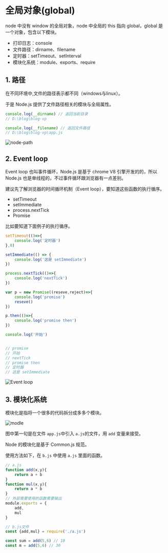 # 全局对象(global)

node 中没有 window 的全局对象，node 中全局的 this 指向 global，global 是一个对象，包含以下模块。

- 打印日志：console
- 文件路径：dirname、filename
- 定时器：setTimeout、setInterval
- 模块化系统：module、exports、require

## 1. 路径

在不同环境中,文件的路径表示都不同（windows与linux）。

于是 Node.js 提供了文件路径相关的模块与全局属性。

```js
console.log(__dirname) // 返回当前目录
// D:\blog\blog-vp

console.log(__filename) // 返回文件路径
// D:\blog\blog-vp\app.js
```

![node-path](node-path.gif)

## 2. Event loop

Event loop 也叫事件循环，Node.js 是基于 chrome V8 引擎开发的的，所以 Node.js 也是单线程的，不过事件循环跟浏览器有一点差别。

建议先了解浏览器的时间循环机制（Event loop），要知道这些函数的执行循序。

- setTimeout
- setImmediate
- process.nextTick
- Promise

比如要知道下面例子的执行循序。

```js
setTimeout(()=>{
    console.log('定时器')
},0)

setImmediate(() => {
    console.log('这是 setImmediate')
})

process.nextTick(()=>{
    console.log('nextTick')
})

var p = new Promise((reseve,reject)=>{
    console.log('promise')
    reseve()
})

p.then(()=>{
    console.log('promise then')
})

console.log('开始')


// promise
// 开始
// nextTick
// promise then     
// 定时器
// 这是 setImmediate
```

![Event loop](node-loop.gif)

## 3. 模块化系统

模块化是指将一个很多的代码拆分成多多个模块。

![modle](require.png)

图中第一句是在文件 `app.js`中引入 `a.js`的文件，用 `add` 变量来接受。

Node 的模块化是基于 Common.js 规范。

使用方法如下，在 `b.js` 中使用 `a.js` 里面的函数。

```js
// a.js
function add(x,y){
    return a + b
}
function mul(x,y){
    return a * b
}
// 外部需要使用的函数需要输出
module.exports = {
    add,
    mul
}
```

```js
// b.js文件
const {add,mul} = require('./a.js')

const sum = add(5,6) // 10
const m = add(5,6) // 30
```
